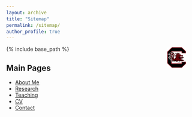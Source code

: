 ```yaml
---
layout: archive
title: "Sitemap"
permalink: /sitemap/
author_profile: true
---
```


{% include base_path %}

<div style="text-align: center; position: relative;">
  <img src="https://raw.githubusercontent.com/wt8zj/163.github.io/master/images/GC.png" alt="Gamecocks" style="width: 50px; position: absolute; top: 60%; transform: translateY(-50%); right: 5%;">
</div>

## Main Pages

- [About Me](https://wt8zj.github.io/163.github.io/_pages/about/)
- [Research](https://wt8zj.github.io/163.github.io/publications/)
- [Teaching](https://wt8zj.github.io/163.github.io/teaching/)
- [CV](https://wt8zj.github.io/163.github.io/cv/)
- [Contact](https://wt8zj.github.io/163.github.io/contact/)


<!--

<h2>Main Pages</h2>
- [Home]({{ "/" | relative_url }})
- [About]({{ "/about/" | relative_url }})
- [Contact]({{ "/contact/" | relative_url }})
- [CV]({{ "/cv/" | relative_url }})

<h2>Publications</h2>
{% for publication in site.publications %}
  {% include archive-single.html %}
{% endfor %}

<h2>Teaching</h2>
{% for teaching in site.teaching %}
  {% include archive-single.html %}
{% endfor %}

A list of all the posts and pages found on the site. For you robots out there is an [XML version]({{ base_path }}/sitemap.xml) available for digesting as well.

<h2>Pages</h2>
{% for post in site.pages %}
  {% include archive-single.html %}
{% endfor %}

<h2>Posts</h2>
{% for post in site.posts %}
  {% include archive-single.html %}
{% endfor %}

{% capture written_label %}'None'{% endcapture %}

{% for collection in site.collections %}
{% unless collection.output == false or collection.label == "posts" %}
  {% capture label %}{{ collection.label }}{% endcapture %}
  {% if label != written_label %}
  <h2>{{ label }}</h2>
  {% capture written_label %}{{ label }}{% endcapture %}
  {% endif %}
{% endunless %}
{% for post in collection.docs %}
  {% unless collection.output == false or collection.label == "posts" %}
  {% include archive-single.html %}
  {% endunless %}
{% endfor %}
{% endfor %}
-->
